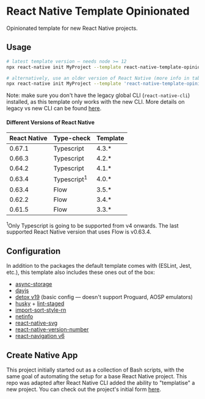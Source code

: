 # React Native Template Opinionated

Opinionated template for new React Native projects.

## Usage

```sh
# latest template version — needs node >= 12
npx react-native init MyProject --template react-native-template-opinionated

# alternatively, use an older version of React Native (more info in table below)
npx react-native init MyProject --template 'react-native-template-opinionated@3.5.*'
```

Note: make sure you don't have the legacy global CLI (`react-native-cli`) installed, as this template only works with the new CLI. More details on legacy vs new CLI can be found [here](https://github.com/react-native-community/cli/blob/master/docs/init.md).

#### Different Versions of React Native

| React Native | Type-check             | Template |
| ------------ | ---------------------- | -------- |
| 0.67.1       | Typescript             | 4.3.\*   |
| 0.66.3       | Typescript             | 4.2.\*   |
| 0.64.2       | Typescript             | 4.1.\*   |
| 0.63.4       | Typescript<sup>1</sup> | 4.0.\*   |
| 0.63.4       | Flow                   | 3.5.\*   |
| 0.62.2       | Flow                   | 3.4.\*   |
| 0.61.5       | Flow                   | 3.3.\*   |

<sup>1</sup>Only Typescript is going to be supported from v4 onwards. The last supported React Native version that uses Flow is v0.63.4.

## Configuration

In addition to the packages the default template comes with (ESLint, Jest, etc.), this template also includes these ones out of the box:

- [async-storage](https://github.com/react-native-async-storage/async-storage)
- [dayjs](https://github.com/iamkun/dayjs/)
- [detox v19](https://github.com/wix/Detox) (basic config — doesn't support Proguard, AOSP emulators)
- [husky](https://github.com/typicode/husky) + [lint-staged](https://github.com/okonet/lint-staged)
- [import-sort-style-rn](https://github.com/nictar/import-sort-style-rn)
- [netinfo](https://github.com/react-native-netinfo/react-native-netinfo)
- [react-native-svg](https://github.com/react-native-svg/react-native-svg)
- [react-native-version-number](https://github.com/APSL/react-native-version-number)
- [react-navigation v6](https://github.com/react-navigation/react-navigation)

## Create Native App

This project initially started out as a collection of Bash scripts, with the same goal of automating the setup for a base React Native project. This repo was adapted after React Native CLI added the ability to "templatise" a new project. You can check out the project's initial form [here](https://github.com/nictar/create-native-app/tree/v1.0.0).
